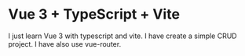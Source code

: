 # Vue 3 + TypeScript + Vite

I just learn Vue 3 with typescript and vite. I have create a simple CRUD project. I have also use vue-router.